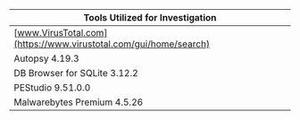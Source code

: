 | Tools Utilized for Investigation |
| - |
| [www.VirusTotal.com](https://www.virustotal.com/gui/home/search) | 
| Autopsy 4.19.3 |
| DB Browser for SQLite 3.12.2 | 
| PEStudio 9.51.0.0 |
| Malwarebytes Premium 4.5.26 |
